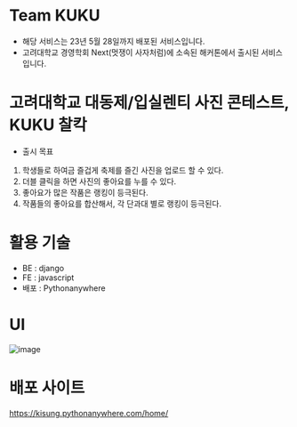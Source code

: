# Team KUKU

* 해당 서비스는 23년 5월 28일까지 배포된 서비스입니다.
* 고려대학교 경영학회 Next(멋쟁이 사자처럼)에 소속된 해커톤에서 출시된 서비스입니다.


# 고려대학교 대동제/입실렌티 사진 콘테스트, KUKU 찰칵
* 출시 목표
1. 학생들로 하여금 즐겁게 축제를 즐긴 사진을 업로드 할 수 있다.
2. 더블 클릭을 하면 사진의 좋아요를 누를 수 있다.
3. 좋아요가 많은 작품은 랭킹이 등극된다.
4. 작품들의 좋아요를 합산해서, 각 단과대 별로 랭킹이 등극된다.


# 활용 기술
* BE : django
* FE : javascript
* 배포 : Pythonanywhere

# UI
![image](https://github.com/khan1652/KUKU/assets/84831081/676f07f7-ccf1-46fd-87aa-3464a206d8d1)

# 배포 사이트
https://kisung.pythonanywhere.com/home/
